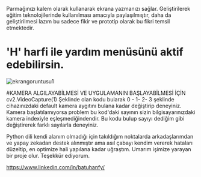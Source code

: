 
Parmağınızı kalem olarak kullanarak ekrana yazmanızı sağlar.
Geliştirilerek eğitim teknolojilerinde kullanılması amacıyla paylaşılmıştır, daha da geliştirilmesi lazım bu sadece fikir ve prototip olarak bu fikri temsil etmektedir.

# 'H' harfi ile yardım menüsünü aktif edebilirsin.
![ekrangoruntusu1](https://github.com/user-attachments/assets/ccfb90a5-0112-41f3-8da5-2b057131a95b)

#KAMERA ALGILAYABİLMESİ VE UYGULAMANIN BAŞLAYABİLMESİ İÇİN
cv2.VideoCapture(1)
Şeklinde olan kodu bularak 0 - 1- 2- 3 şeklinde cihazınızdaki default kamera aygıtını bulana kadar
değiştirip deneyiniz. Kamera başlatılamıyorsa problem bu kod'daki sayının sizin bilgisayarınızdaki kamera indexiyle 
eşleşmediğindendir. Bu kodu bulup sayıyı dediğim gibi değiştirerek farklı sayılarla deneyiniz.

Python dili kendi alanım olmadığı için takıldığım noktalarda arkadaşlarımdan ve yapay zekadan destek alınmıştır ama asıl çabayı kendim vererek hataları düzeltip, en optimize hali yapılana kadar uğraştım. Umarım
işimize yarayan bir proje olur. Teşekkür ediyorum.

https://www.linkedin.com/in/batuhanfy/


